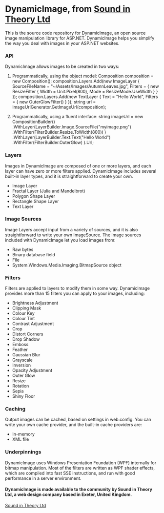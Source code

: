 # DynamicImage, from [Sound in Theory Ltd](http://www.sitdap.com)

This is the source code repository for DynamicImage, an open source image manipulation library for ASP.NET.
DynamicImage helps you simplify the way you deal with images in your ASP.NET websites.


### API

DynamicImage allows images to be created in two ways:

1. Programmatically, using the object model:
		Composition composition = new Composition();
		composition.Layers.Add(new ImageLayer
		{
			SourceFileName = "~/Assets/Images/AutumnLeaves.jpg",
			Filters =
			{
				new ResizeFilter { Width = Unit.Pixel(800), Mode = ResizeMode.UseWidth }
			}
		});
		composition.Layers.Add(new TextLayer
		{
			Text = "Hello World",
			Filters =
			{
				new OuterGlowFilter()
			}
		});
		string url = ImageUrlGenerator.GetImageUrl(composition);

2. Programmatically, using a fluent interface:
		string imageUrl = new CompositionBuilder()
			.WithLayer(LayerBuilder.Image.SourceFile("myimage.png")
				.WithFilter(FilterBuilder.Resize.ToWidth(800))
			)
			.WithLayer(LayerBuilder.Text.Text("Hello World")
				.WithFilter(FilterBuilder.OuterGlow)
			).Url;


### Layers

Images in DynamicImage are composed of one or more layers, and each layer can have zero or more filters applied.
DynamicImage includes several built-in layer types, and it is straightforward to create your own.

* Image Layer
* Fractal Layer (Julia and Mandelbrot)
* Polygon Shape Layer
* Rectangle Shape Layer
* Text Layer


### Image Sources

Image Layers accept input from a variety of sources, and it is also straightforward to write your own ImageSource.
The image sources included with DynamicImage let you load images from:

* Raw bytes
* Binary database field
* File
* System.Windows.Media.Imaging.BitmapSource object


### Filters

Filters are applied to layers to modify them in some way. DynamicImage provides more than 15 filters you can apply to your images, including:

* Brightness Adjustment
* Clipping Mask
* Colour Key
* Colour Tint
* Contrast Adjustment
* Crop
* Distort Corners
* Drop Shadow
* Emboss
* Feather
* Gaussian Blur
* Grayscale
* Inversion
* Opacity Adjustment
* Outer Glow
* Resize
* Rotation
* Sepia
* Shiny Floor


### Caching

Output images can be cached, based on settings in web.config. You can write your own cache provider,
and the built-in cache providers are:

* In-memory
* XML file


### Underpinnings

DynamicImage uses Windows Presentation Foundation (WPF) internally for bitmap manipulation.
Most of the filters are written as WPF shader effects, which are compiled into fast SSE instructions,
and run with good performance in a server environment.


#### DynamicImage is made available to the community by Sound in Theory Ltd, a web design company based in Exeter, United Kingdom.  
[Sound in Theory Ltd](http://www.sitdap.com)